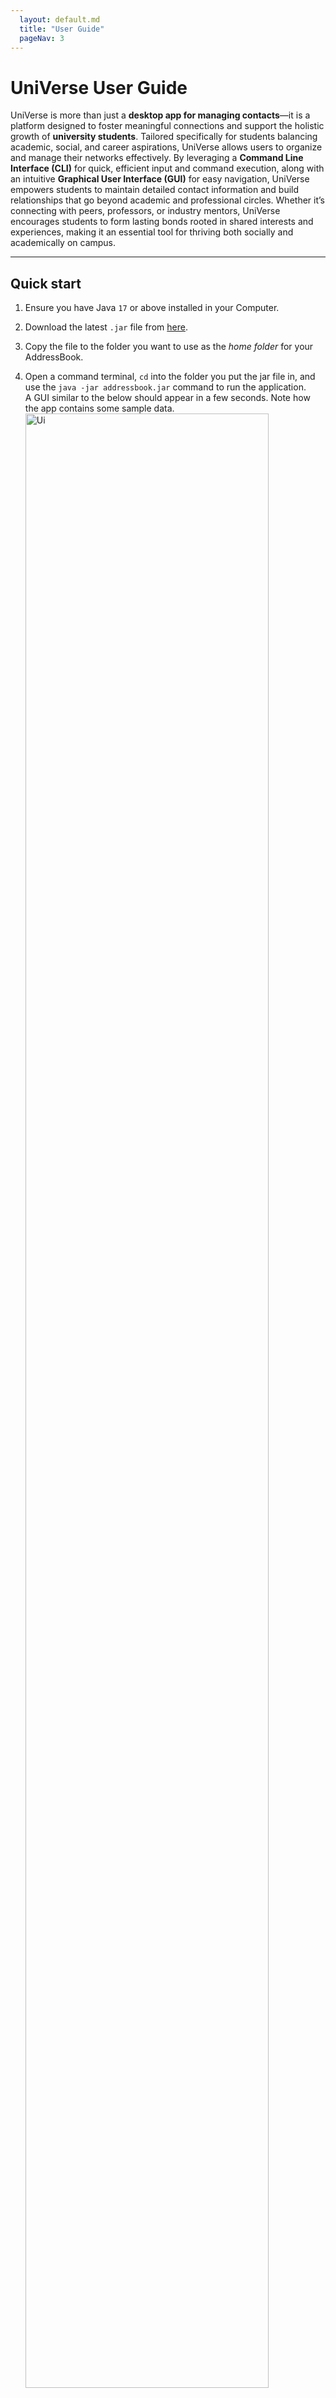 ```yaml
---
  layout: default.md
  title: "User Guide"
  pageNav: 3
---
```


# UniVerse User Guide


UniVerse is more than just a **desktop app for managing contacts**—it is a platform designed to foster meaningful connections and support the holistic growth of **university students**. Tailored specifically for students balancing academic, social, and career aspirations, UniVerse allows users to organize and manage their networks effectively. By leveraging a **Command Line Interface (CLI)** for quick, efficient input and command execution, along with an intuitive **Graphical User Interface (GUI)** for easy navigation, UniVerse empowers students to maintain detailed contact information and build relationships that go beyond academic and professional circles. Whether it’s connecting with peers, professors, or industry mentors, UniVerse encourages students to form lasting bonds rooted in shared interests and experiences, making it an essential tool for thriving both socially and academically on campus.

<!-- * Table of Contents -->

<page-nav-print />

---

<div style="page-break-after: always;"></div>

## Quick start

1. Ensure you have Java `17` or above installed in your Computer.

2. Download the latest `.jar` file from [here](https://github.com/AY2425S1-CS2103T-T17-1/tp/releases).

3. Copy the file to the folder you want to use as the _home folder_ for your AddressBook.

4. Open a command terminal, `cd` into the folder you put the jar file in, and use the `java -jar addressbook.jar` command
   to run the application.<br>
   A GUI similar to the below should appear in a few seconds. Note how the app contains some sample data.<br>
   <img src="images/Ui.png" alt="Ui" style="width: 90%;">

5. Type the command in the command box and press Enter to execute it. e.g. typing **`help`** and pressing Enter will
   open the help window.<br>
   Some example commands you can try:

    - `list`: Lists all contacts.
    - `add n/John Doe p/98765432 e/johnd@example.com a/311, Clementi Ave 2, #02-25 u/NUS m/Computer Science b/13-12-2003`:
      Adds a contact named **John Doe** to the address book.

      <box type="info" seamless>
      
      **Note**: The `add` command supports **optional fields** such as:
        - `w/WORK_EXPERIENCE`: Specifies past work or internships (e.g., `w/Intern,Google,2023`).
        - `i/INTEREST`: Adds interests to a contact (e.g., `i/Photography`).
        - `t/TAG`: Tags to label the contact (e.g., `t/friends`).
      
      </box>

      These fields can be added to make contact information more detailed. Here’s an example with optional fields included:
      ```markdown
       add n/Alice Tan p/91234567 e/alice@example.com a/Blk 123 Clementi Ave 3, #05-10 u/NTU m/Engineering b/15-04-2000 w/Intern,Google,2023 i/Photography t/friend
      ```

    - `addi in/1 i/Reading`:
      Adds an interest called **Reading** to the contact at index 1.
    - `findu u/NUS`: Finds all contacts studying at **NUS**.
    - `findi i/Swimming`: Finds all contacts whose interests include **Swimming**.
    - `exit`: Exits the app.

6. Refer to the [Features](#features) below for details of each command.

---

<div style="page-break-after: always;"></div>

## Features

<box type="info" seamless>

**Notes about the command format:**<br>

- Words in `UPPER_CASE` are the parameters to be supplied by the user.<br>
  e.g. in `add n/NAME`, `NAME` is a parameter which can be used as `add n/John Doe`.

- Items in square brackets are optional.<br>
  e.g `n/NAME [t/TAG]` can be used as `n/John Doe t/friend` or as `n/John Doe`.

- Items with `…`​ after them can be used multiple times including zero times.<br>
  e.g. `[t/TAG]…​` can be used as ` ` (i.e. 0 times), `t/friend`, `t/friend t/family` etc.

- Parameters can be in any order.<br>
  e.g. if the command specifies `n/NAME p/PHONE_NUMBER`, `p/PHONE_NUMBER n/NAME` is also acceptable.

- Extraneous parameters for commands that do not take in parameters (such as `help`, `list`, `exit` and `clear`) will be ignored.<br>
  e.g. if the command specifies `help 123`, it will be interpreted as `help`.

- If you are using a PDF version of this document, be careful when copying and pasting commands that span multiple lines as space characters surrounding line-breaks may be omitted when copied over to the application.
  </box>

### Viewing help : `help`

Shows a message explaning how to access the help page.

![help message](images/helpMessage.png)

Format: `help`

<br>

### Adding a person: `add`

Adds a person to the address book.

Format:

```plaintext
add n/NAME p/PHONE_NUMBER e/EMAIL a/ADDRESS u/UNIVERSITY m/MAJOR b/BIRTHDATE [w/WORK_EXPERIENCE] [i/INTEREST]... [t/TAG]...
```

<box type="tip" seamless>

**Tip:** A person can have any number of interests and tags (including 0)
</box>

Parameters:

- `n/NAME`: Full name of the contact.
- `p/PHONE_NUMBER`: 8-15 digit phone number.
- `e/EMAIL`: Email address in a valid format.
- `a/ADDRESS`: Contact's address.
- `u/UNIVERSITY`: University name.
- `m/MAJOR`: Major or field of study.
- `b/BIRTHDATE`: Date of birth in `dd-mm-yyyy` format.
- `[w/WORK_EXPERIENCE]`: Work experience in the format `ROLE,COMPANY,YEAR`, where role, company and year are capitalised.
- `[i/INTEREST]...`: Interests of the contact.
- `[t/TAG]...`: Tags for categorization.

Examples:

```plaintext
add n/John Doe p/98765432 e/johnd@example.com a/311, Clementi Ave 2, #02-25 w/Intern,Google,2024 u/NUS m/Computer Science t/friends t/owesMoney i/swimming i/reading b/13-12-2003
```

```plaintext
add n/Betsy Crowe p/98765431 e/betsycrowe@example.com a/Bishan Street 22, #02-12 w/Intern,Meta,2024 u/NTU m/Computer Science t/classmate b/01-01-2001`
```

<br>

### Adding Interests: `addi`

Adds interest(s) to an existing contact.

Format:

```plaintext
addi in/INDEX i/INTEREST...
```

- `in/INDEX`: Contact's position in the list.
- `i/INTEREST...`: Interests to add. Can add multiple interests.

Example:

```plaintext
addi in/1 i/Swimming i/Cycling
```

<br>

### Adding Work Experience: `addw`

Adds work experience to an existing contact.

Format:

```plaintext
addw in/INDEX w/ROLE,COMPANY,YEAR
```

- `in/INDEX`: Contact's position in the list.
- `w/ROLE,COMPANY,YEAR`: Work experience details.

Example:

```plaintext
addw in/1 w/Software Engineer,Google,2023
```

- `in/INDEX`: Index of contact user wishes to add work experience to.
- `w/WORK EXPERIENCE` : Work Experience user wishes to add.
- Index has to be a number from 1 to the total number of existing contacts in the contact list.
- Work experience in the format `ROLE,COMPANY,YEAR`
- If existing contact has a current work experience, it will just be replaced by the user input.

Example:

- `addw in/1 w/Intern,Google,2024` Adds the work experience `Intern,Google,2024` to the 1st person in the contact list.
  
<br>
<div style="page-break-after: always;"></div>

### Listing all persons : `list`

Shows a list of all persons in the address book.

Format:

```plaintext
list
```

<br>

### Editing a person : `edit`

Edits an existing person in the address book.

Format:

```plaintext
edit INDEX [n/NAME] [p/PHONE] [e/EMAIL] [a/ADDRESS] [t/TAG] [b/BIRTHDATE] [i/INTEREST] [w/WORK_EXPERIENCE] 
[m/MAJOR] [u/UNIVERSITY]…​
```

- Edits the person at the specified `INDEX`. The index refers to the index number shown in the displayed person list. The index **must be a positive integer** 1, 2, 3, …​
- At least one of the optional fields must be provided.
- Existing values will be updated to the input values.
- When editing tags, the existing tags of the person will be removed i.e adding of tags is not cumulative.
- You can remove all the person’s tags by typing `t/` without
  specifying any tags after it.

Examples:

- `edit 1 p/91234567 e/johndoe@example.com` Edits the phone number and email address of the 1st person to be `91234567` and `johndoe@example.com` respectively.
- `edit 2 n/Betsy Crower t/` Edits the name of the 2nd person to be `Betsy Crower` and clears all existing tags.

<br>

### Locating persons by name: `find`

Finds persons whose names contain any of the given keywords.

Format:

```plaintext
find KEYWORD [MORE_KEYWORDS]
```

<box type="tip" seamless>

**Tip:** Type `list` to view the full list of contacts again.
</box>

- The search is case-insensitive. e.g `hans` will match `Hans`
- The order of the keywords does not matter. e.g. `Hans Bo` will match `Bo Hans`
- Only the name is searched.
- Only full words will be matched e.g. `Han` will not match `Hans`
- Persons matching at least one keyword will be returned (i.e. `OR` search).
  e.g. `Hans Bo` will return `Hans Gruber`, `Bo Yang`

Examples:

- `find John` returns `john` and `John Doe`
- `find bob lee` returns `Bob Chen`, `Catherine Lee`<br>
  <img src="images/findBobLeeResult.png" alt="result for 'find bob lee'" style="width: 80%;">

<br>

### Finding Contacts by Interest: `findi`

Finds contacts with specific interests.

Format:

```plaintext
findi i/INTEREST
```

- `i/INTEREST`: Interest to search for.

Example:

```plaintext
findi i/Swimming
```

<br>

### Finding Contacts by Work Experience: `findw`

Finds contacts with specific work experiences based on **company** and optionally **role** and **year**.

Format:

```plaintext
findw w/COMPANY[,ROLE][,YEAR]
```

- **`COMPANY`**: Required. The name of the company to search for.
- **`ROLE`**: Optional. The role or position held at the company (e.g., `Engineer`).
- **`YEAR`**: Optional. The year of employment at the company.

<box type="info" seamless>

**Note**: The fields `ROLE` and `YEAR` can be omitted, but `COMPANY` must always be specified.
</box>

Examples:

- Find all contacts who worked at Google:
  ```plaintext
  findw w/Google
  ```
- Find contacts who interned at Google:
  ```plaintext
  findw w/Intern,Google
  ```
- Find contacts who interned at Google in 2024:
  ```plaintext
  findw w/Google,Intern,2024
  ```

<br>

### Finding Contacts by Major: `findm`

Finds contacts with a specific major.

Format:

```plaintext
findm m/MAJOR
```

- `m/MAJOR`: Major or field of study.

Example:

```plaintext
findm m/Computer Science
```

<br>

### Finding Contacts by University: `findu`

Finds contacts with a specific university.

Format:
```
findu u/UNIVERSITY
```
- `u/UNIVERSITY`: The university to search for (case-sensitive).

Example:
```
findu u/NUS
```
*Expected Output*: Lists all contacts associated with the National University of Singapore (NUS).

<box type="info" seamless>

**Note**:
The `findu` command operates based on the **current list of contacts displayed**. To ensure you search from the full contact list, type `list` before using `findu`. This refreshes the view to show all contacts, allowing `findu` to accurately filter contacts from the complete data set.

</box>

**Example Workflow**:
1. Type `list` to display all contacts.
2. Use `findu u/NUS` to filter and show only contacts from NUS.

<br>

### Deleting a person : `delete`

Deletes the specified person from the address book.

```plaintext
delete INDEX
```

- Deletes the person at the specified `INDEX`.
- The index refers to the index number shown in the displayed person list.
- The index **must be a positive integer** 1, 2, 3, …​

Examples:

- `list` followed by `delete 2` deletes the 2nd person in the address book.
- `find Betsy` followed by `delete 1` deletes the 1st person in the results of the `find` command.

<br>

### Clearing all entries : `clear`

Clears all entries from the address book.

```plaintext
clear
```
<br>

### Exiting the program : `exit`

Exits the program.

```plaintext
exit
```

<br>

### Saving the data

AddressBook data are saved in the hard disk automatically after any command that changes the data. There is no need to save manually.

### Editing the data file

AddressBook data are saved automatically as a JSON file `[JAR file location]/data/addressbook.json`. Advanced users are welcome to update data directly by editing that data file.

<box type="warning" seamless>

**Caution:**
If your changes to the data file makes its format invalid, AddressBook will discard all data and start with an empty data file at the next run. Hence, it is recommended to take a backup of the file before editing it.<br>
Furthermore, certain edits can cause the AddressBook to behave in unexpected ways (e.g., if a value entered is outside the acceptable range). Therefore, edit the data file only if you are confident that you can update it correctly.
</box>

### Archiving data files `[coming in v2.0]`

_Details coming soon ..._

---

<div style="page-break-after: always;"></div>

## FAQ

**Q**: How do I transfer my data to another Computer?<br>
**A**: Install the app in the other computer and overwrite the empty data file it creates with the file that contains the data of your previous AddressBook home folder.

---

## Known issues

1. **When using multiple screens**, if you move the application to a secondary screen, and later switch to using only the primary screen, the GUI will open off-screen. The remedy is to delete the `preferences.json` file created by the application before running the application again.
2. **If you minimize the Help Window** and then run the `help` command (or use the `Help` menu, or the keyboard shortcut `F1`) again, the original Help Window will remain minimized, and no new Help Window will appear. The remedy is to manually restore the minimized Help Window.

---

## Command Summary
| Action                                      | Format, Examples                                                                                                                                                                                                                                                                                       |
|---------------------------------------------|--------------------------------------------------------------------------------------------------------------------------------------------------------------------------------------------------------------------------------------------------------------------------------------------------------|
| **Add new contact**                         | `add n/NAME p/PHONE_NUMBER e/EMAIL a/ADDRESS u/UNIVERSITY m/MAJOR b/BIRTHDATE [w/WORK_EXPERIENCE] [i/INTEREST]... [t/TAG]...`<br> e.g., `add n/Alice Tan p/91234567 e/alice@example.com a/Blk 123 Clementi Ave 3, #05-10 u/NTU m/Engineering b/15-04-2000 w/Intern,Google,2023 i/Photography t/friend` |
| **Add Interests to existing contact**       | `addi in/INDEX i/INTEREST...` <br> e.g., `addi in/1 i/Swimming`                                                                                                                                                                                                                                        |
| **Add Work Experience to existing contact** | `addw in/INDEX w/ROLE,COMPANY,YEAR` <br> e.g., `addw in/1 w/Intern,Google,2023`                                                                                                                                                                                                                        |
| **Delete a contact**                        | `delete INDEX` <br> e.g., `delete 3`                                                                                                                                                                                                                                                                   |
| **Edit an existing contact**                | `edit INDEX [n/NAME] [p/PHONE_NUMBER] [e/EMAIL] [a/ADDRESS] [u/UNIVERSITY] [m/MAJOR] [b/BIRTHDATE] [w/WORK_EXPERIENCE] [i/INTEREST]... [t/TAG]...` <br> e.g., `edit 2 n/James Lee e/jameslee@example.com`                                                                                              |
| **Delete all contacts**                     | `clear`                                                                                                                                                                                                                                                                                                |
| **Find by Name**                            | `find KEYWORD [MORE_KEYWORDS]`<br> e.g., `find James Jake`                                                                                                                                                                                                                                             |
| **Find by Interest**                        | `findi i/INTEREST` <br> e.g., `findi i/Swimming`                                                                                                                                                                                                                                                       |
| **Find by Work Experience**                 | `findw w/[ROLE],COMPANY,[YEAR]` <br> e.g., `findw w/Engineer,Google`, `findw w/Google`, `findw w/Google,2024`                                                                                                                                                                                          |
| **Find by University**                      | `findu u/UNIVERSITY` <br> e.g., `findu u/NUS`                                                                                                                                                                                                                                                          |
| **Find by Major**                           | `findm m/MAJOR` <br> e.g., `findm m/Computer Science`                                                                                                                                                                                                                                                  |
| **List all contacts**                       | `list`                                                                                                                                                                                                                                                                                                 |
| **Help**                                    | `help`                                                                                                                                                                                                                                                                                                 |
| **Exit the application**                    | `exit`                                                                                                                                                                                                                                                                                                 |

